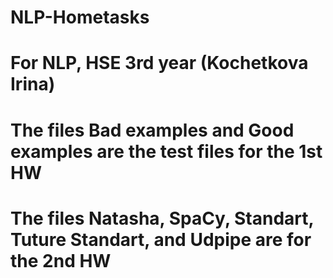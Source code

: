 # NLP-Hometasks
# For NLP, HSE 3rd year (Kochetkova Irina)
# The files Bad examples and Good examples are the test files for the 1st HW
# The files Natasha, SpaCy, Standart, Tuture Standart, and Udpipe are for the 2nd HW
